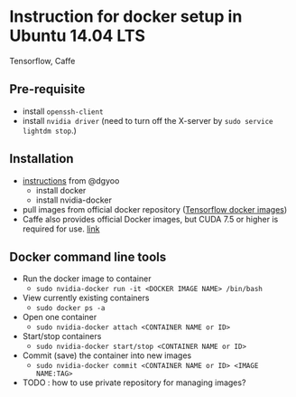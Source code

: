 # Instruction for docker setup in Ubuntu 14.04 LTS

Tensorflow, Caffe

## Pre-requisite
- install `openssh-client`
- install `nvidia driver` (need to turn off the X-server by `sudo service lightdm stop`.)

## Installation
- [instructions](https://github.com/dgyoo/my-machine-setup/blob/master/nvidia-docker.md) from @dgyoo
  - install docker
  - install nvidia-docker
- pull images from official docker repository ([Tensorflow docker images](https://www.tensorflow.org/versions/r0.11/get_started/os_setup.html#docker-installation))
- Caffe also provides official Docker images, but CUDA 7.5 or higher is required for use. [link](https://github.com/BVLC/caffe)

## Docker command line tools
- Run the docker image to container
  - `sudo nvidia-docker run -it <DOCKER IMAGE NAME> /bin/bash`
- View currently existing containers
  - `sudo docker ps -a`
- Open one container  
  - `sudo nvidia-docker attach <CONTAINER NAME or ID>`
- Start/stop containers  
  - `sudo nvidia-docker start/stop <CONTAINER NAME or ID>`
- Commit (save) the container into new images  
  - `sudo nvidia-docker commit <CONTAINER NAME or ID> <IMAGE NAME:TAG>`
- TODO : how to use private repository for managing images?
